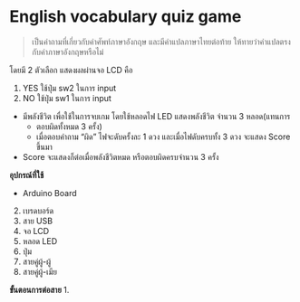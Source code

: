 # English vocabulary quiz game
> เป็นคำถามที่เกี่ยวกับคำศัพท์ภาษาอังกฤษ และมีคำแปลภาษาไทยต่อท้าย ให้ทายว่าคำแปลตรงกับคำภาษาอังกฤษหรือไม่

โดยมี 2 ตัวเลือก แสดงผลผ่านจอ LCD คือ 
1. YES ใช้ปุ่ม sw2 ในการ input 
2. NO ใช้ปุ่ม sw1 ในการ input 

- มีพลังชีวิต เพื่อใช้ในการจบเกม โดยใช้หลอดไฟ LED แสดงพลังชีวิต จำนวน 3 หลอด(แทนการ
  - ตอบผิดทั้งหมด 3 ครั้ง)
  - เมื่อตอบคำถาม “ผิด” ไฟจะดับครั้งละ 1 ดวง และเมื่อไฟดับครบทั้ง 3 ดวง จะแสดง Score ขึ้นมา 
- Score จะแสดงก็ต่อเมื่อพลังชีวิตหมด หรือตอบผิดครบจำนวน 3 ครั้ง

__อุปกรณ์ที่ใช้__
- Arduino Board 
2. เบรดบอร์ด 
3. สาย USB 
4. จอ LCD 
5. หลอด LED
6. ปุ่ม 
7. สายคู่ผู้-ผู้ 
8. สายคู่ผู้-เมีย

__ขั้นตอนการต่อสาย__
1. 
